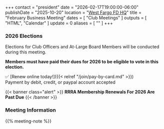 +++
contact = "president"
date = "2026-02-17T19:00:00-06:00"
publishDate = "2025-10-20"
location = "[West Fargo FD HQ](/places/west-fargo-fire-department-headquarters/)"
title = "February Business Meeting"
dates = [ "Club Meetings" ]
outputs = [ "HTML", "Calendar" ]
update = 0
aliases = [ "" ]
+++
### 2026 Elections

Elections for Club Officers and At-Large Board Members will be conducted
during this meeting.

**Members must have paid their dues for 2026 to be eligible to vote in this
election.**

:white_check_mark: [Renew online today!]({{< relref "/join/pay-by-card.md" >}})
<br>
Payment by debit, credit, or paypal account accepted

{{< banner class="alert" >}}
**RRRA Membership Renewals For 2026 Are Past Due**
{{< /banner >}}

### Meeting Information

{{% meeting-note %}}

